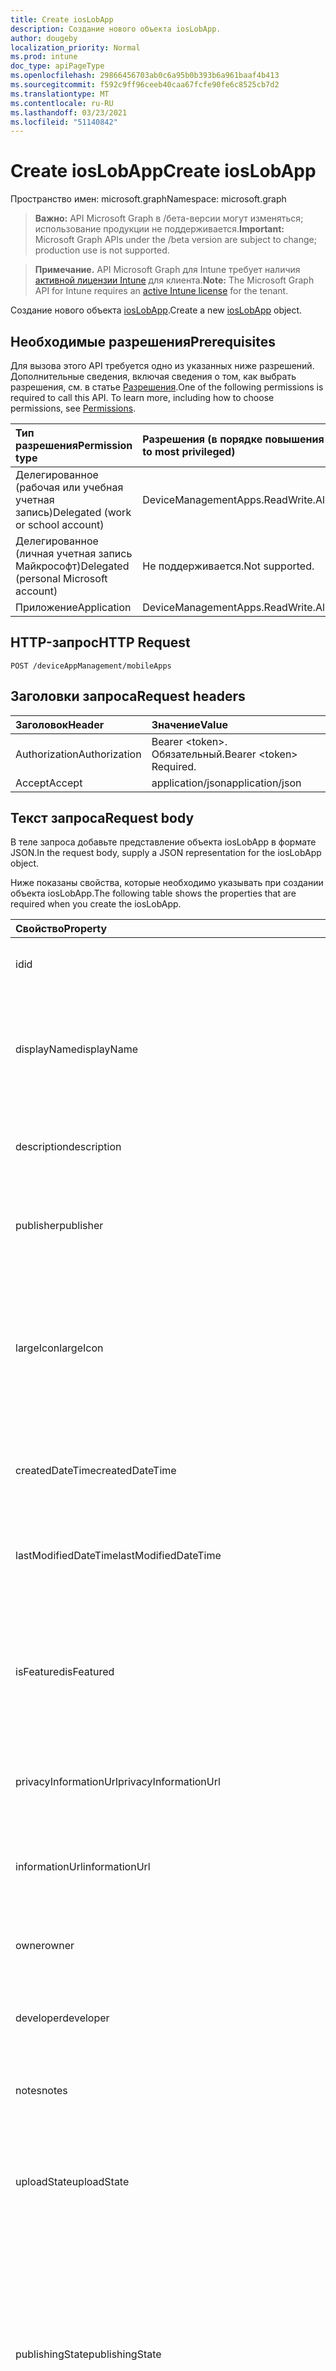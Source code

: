 ```yaml
---
title: Create iosLobApp
description: Создание нового объекта iosLobApp.
author: dougeby
localization_priority: Normal
ms.prod: intune
doc_type: apiPageType
ms.openlocfilehash: 29866456703ab0c6a95b0b393b6a961baaf4b413
ms.sourcegitcommit: f592c9ff96ceeb40caa67fcfe90fe6c8525cb7d2
ms.translationtype: MT
ms.contentlocale: ru-RU
ms.lasthandoff: 03/23/2021
ms.locfileid: "51140842"
---
```

# <a name="create-ioslobapp"></a><span data-ttu-id="303b5-103">Create iosLobApp</span><span class="sxs-lookup"><span data-stu-id="303b5-103">Create iosLobApp</span></span>

<span data-ttu-id="303b5-104">Пространство имен: microsoft.graph</span><span class="sxs-lookup"><span data-stu-id="303b5-104">Namespace: microsoft.graph</span></span>

> <span data-ttu-id="303b5-105">**Важно:** API Microsoft Graph в /бета-версии могут изменяться; использование продукции не поддерживается.</span><span class="sxs-lookup"><span data-stu-id="303b5-105">**Important:** Microsoft Graph APIs under the /beta version are subject to change; production use is not supported.</span></span>

> <span data-ttu-id="303b5-106">**Примечание.** API Microsoft Graph для Intune требует наличия [активной лицензии Intune](https://go.microsoft.com/fwlink/?linkid=839381) для клиента.</span><span class="sxs-lookup"><span data-stu-id="303b5-106">**Note:** The Microsoft Graph API for Intune requires an [active Intune license](https://go.microsoft.com/fwlink/?linkid=839381) for the tenant.</span></span>

<span data-ttu-id="303b5-107">Создание нового объекта [iosLobApp](../resources/intune-apps-ioslobapp.md).</span><span class="sxs-lookup"><span data-stu-id="303b5-107">Create a new [iosLobApp](../resources/intune-apps-ioslobapp.md) object.</span></span>

## <a name="prerequisites"></a><span data-ttu-id="303b5-108">Необходимые разрешения</span><span class="sxs-lookup"><span data-stu-id="303b5-108">Prerequisites</span></span>
<span data-ttu-id="303b5-p101">Для вызова этого API требуется одно из указанных ниже разрешений. Дополнительные сведения, включая сведения о том, как выбрать разрешения, см. в статье [Разрешения](/graph/permissions-reference).</span><span class="sxs-lookup"><span data-stu-id="303b5-p101">One of the following permissions is required to call this API. To learn more, including how to choose permissions, see [Permissions](/graph/permissions-reference).</span></span>

|<span data-ttu-id="303b5-111">Тип разрешения</span><span class="sxs-lookup"><span data-stu-id="303b5-111">Permission type</span></span>|<span data-ttu-id="303b5-112">Разрешения (в порядке повышения привилегий)</span><span class="sxs-lookup"><span data-stu-id="303b5-112">Permissions (from least to most privileged)</span></span>|
|:---|:---|
|<span data-ttu-id="303b5-113">Делегированное (рабочая или учебная учетная запись)</span><span class="sxs-lookup"><span data-stu-id="303b5-113">Delegated (work or school account)</span></span>|<span data-ttu-id="303b5-114">DeviceManagementApps.ReadWrite.All</span><span class="sxs-lookup"><span data-stu-id="303b5-114">DeviceManagementApps.ReadWrite.All</span></span>|
|<span data-ttu-id="303b5-115">Делегированное (личная учетная запись Майкрософт)</span><span class="sxs-lookup"><span data-stu-id="303b5-115">Delegated (personal Microsoft account)</span></span>|<span data-ttu-id="303b5-116">Не поддерживается.</span><span class="sxs-lookup"><span data-stu-id="303b5-116">Not supported.</span></span>|
|<span data-ttu-id="303b5-117">Приложение</span><span class="sxs-lookup"><span data-stu-id="303b5-117">Application</span></span>|<span data-ttu-id="303b5-118">DeviceManagementApps.ReadWrite.All</span><span class="sxs-lookup"><span data-stu-id="303b5-118">DeviceManagementApps.ReadWrite.All</span></span>|

## <a name="http-request"></a><span data-ttu-id="303b5-119">HTTP-запрос</span><span class="sxs-lookup"><span data-stu-id="303b5-119">HTTP Request</span></span>
<!-- {
  "blockType": "ignored"
}
-->
``` http
POST /deviceAppManagement/mobileApps
```

## <a name="request-headers"></a><span data-ttu-id="303b5-120">Заголовки запроса</span><span class="sxs-lookup"><span data-stu-id="303b5-120">Request headers</span></span>
|<span data-ttu-id="303b5-121">Заголовок</span><span class="sxs-lookup"><span data-stu-id="303b5-121">Header</span></span>|<span data-ttu-id="303b5-122">Значение</span><span class="sxs-lookup"><span data-stu-id="303b5-122">Value</span></span>|
|:---|:---|
|<span data-ttu-id="303b5-123">Authorization</span><span class="sxs-lookup"><span data-stu-id="303b5-123">Authorization</span></span>|<span data-ttu-id="303b5-124">Bearer &lt;token&gt;. Обязательный.</span><span class="sxs-lookup"><span data-stu-id="303b5-124">Bearer &lt;token&gt; Required.</span></span>|
|<span data-ttu-id="303b5-125">Accept</span><span class="sxs-lookup"><span data-stu-id="303b5-125">Accept</span></span>|<span data-ttu-id="303b5-126">application/json</span><span class="sxs-lookup"><span data-stu-id="303b5-126">application/json</span></span>|

## <a name="request-body"></a><span data-ttu-id="303b5-127">Текст запроса</span><span class="sxs-lookup"><span data-stu-id="303b5-127">Request body</span></span>
<span data-ttu-id="303b5-128">В теле запроса добавьте представление объекта iosLobApp в формате JSON.</span><span class="sxs-lookup"><span data-stu-id="303b5-128">In the request body, supply a JSON representation for the iosLobApp object.</span></span>

<span data-ttu-id="303b5-129">Ниже показаны свойства, которые необходимо указывать при создании объекта iosLobApp.</span><span class="sxs-lookup"><span data-stu-id="303b5-129">The following table shows the properties that are required when you create the iosLobApp.</span></span>

|<span data-ttu-id="303b5-130">Свойство</span><span class="sxs-lookup"><span data-stu-id="303b5-130">Property</span></span>|<span data-ttu-id="303b5-131">Тип</span><span class="sxs-lookup"><span data-stu-id="303b5-131">Type</span></span>|<span data-ttu-id="303b5-132">Описание</span><span class="sxs-lookup"><span data-stu-id="303b5-132">Description</span></span>|
|:---|:---|:---|
|<span data-ttu-id="303b5-133">id</span><span class="sxs-lookup"><span data-stu-id="303b5-133">id</span></span>|<span data-ttu-id="303b5-134">Строка</span><span class="sxs-lookup"><span data-stu-id="303b5-134">String</span></span>|<span data-ttu-id="303b5-135">Ключ объекта.</span><span class="sxs-lookup"><span data-stu-id="303b5-135">Key of the entity.</span></span> <span data-ttu-id="303b5-136">Наследуется от [mobileApp](../resources/intune-shared-mobileapp.md).</span><span class="sxs-lookup"><span data-stu-id="303b5-136">Inherited from [mobileApp](../resources/intune-shared-mobileapp.md)</span></span>|
|<span data-ttu-id="303b5-137">displayName</span><span class="sxs-lookup"><span data-stu-id="303b5-137">displayName</span></span>|<span data-ttu-id="303b5-138">Строка</span><span class="sxs-lookup"><span data-stu-id="303b5-138">String</span></span>|<span data-ttu-id="303b5-139">Название приложения, которое предоставил или импортировал администратор.</span><span class="sxs-lookup"><span data-stu-id="303b5-139">The admin provided or imported title of the app.</span></span> <span data-ttu-id="303b5-140">Наследуется от [mobileApp](../resources/intune-shared-mobileapp.md).</span><span class="sxs-lookup"><span data-stu-id="303b5-140">Inherited from [mobileApp](../resources/intune-shared-mobileapp.md)</span></span>|
|<span data-ttu-id="303b5-141">description</span><span class="sxs-lookup"><span data-stu-id="303b5-141">description</span></span>|<span data-ttu-id="303b5-142">Строка</span><span class="sxs-lookup"><span data-stu-id="303b5-142">String</span></span>|<span data-ttu-id="303b5-143">Описание приложения.</span><span class="sxs-lookup"><span data-stu-id="303b5-143">The description of the app.</span></span> <span data-ttu-id="303b5-144">Наследуется от [mobileApp](../resources/intune-shared-mobileapp.md).</span><span class="sxs-lookup"><span data-stu-id="303b5-144">Inherited from [mobileApp](../resources/intune-shared-mobileapp.md)</span></span>|
|<span data-ttu-id="303b5-145">publisher</span><span class="sxs-lookup"><span data-stu-id="303b5-145">publisher</span></span>|<span data-ttu-id="303b5-146">String</span><span class="sxs-lookup"><span data-stu-id="303b5-146">String</span></span>|<span data-ttu-id="303b5-147">Издатель приложения.</span><span class="sxs-lookup"><span data-stu-id="303b5-147">The publisher of the app.</span></span> <span data-ttu-id="303b5-148">Наследуется от [mobileApp](../resources/intune-shared-mobileapp.md).</span><span class="sxs-lookup"><span data-stu-id="303b5-148">Inherited from [mobileApp](../resources/intune-shared-mobileapp.md)</span></span>|
|<span data-ttu-id="303b5-149">largeIcon</span><span class="sxs-lookup"><span data-stu-id="303b5-149">largeIcon</span></span>|[<span data-ttu-id="303b5-150">mimeContent</span><span class="sxs-lookup"><span data-stu-id="303b5-150">mimeContent</span></span>](../resources/intune-shared-mimecontent.md)|<span data-ttu-id="303b5-151">Представляет большой значок, который отображается в сведениях о приложении, используется для отправки значка.</span><span class="sxs-lookup"><span data-stu-id="303b5-151">The large icon, to be displayed in the app details and used for upload of the icon.</span></span> <span data-ttu-id="303b5-152">Наследуется от [mobileApp](../resources/intune-shared-mobileapp.md).</span><span class="sxs-lookup"><span data-stu-id="303b5-152">Inherited from [mobileApp](../resources/intune-shared-mobileapp.md)</span></span>|
|<span data-ttu-id="303b5-153">createdDateTime</span><span class="sxs-lookup"><span data-stu-id="303b5-153">createdDateTime</span></span>|<span data-ttu-id="303b5-154">DateTimeOffset</span><span class="sxs-lookup"><span data-stu-id="303b5-154">DateTimeOffset</span></span>|<span data-ttu-id="303b5-155">Дата и время создания приложения.</span><span class="sxs-lookup"><span data-stu-id="303b5-155">The date and time the app was created.</span></span> <span data-ttu-id="303b5-156">Наследуется от [mobileApp](../resources/intune-shared-mobileapp.md).</span><span class="sxs-lookup"><span data-stu-id="303b5-156">Inherited from [mobileApp](../resources/intune-shared-mobileapp.md)</span></span>|
|<span data-ttu-id="303b5-157">lastModifiedDateTime</span><span class="sxs-lookup"><span data-stu-id="303b5-157">lastModifiedDateTime</span></span>|<span data-ttu-id="303b5-158">DateTimeOffset</span><span class="sxs-lookup"><span data-stu-id="303b5-158">DateTimeOffset</span></span>|<span data-ttu-id="303b5-159">Дата и время последнего изменения приложения.</span><span class="sxs-lookup"><span data-stu-id="303b5-159">The date and time the app was last modified.</span></span> <span data-ttu-id="303b5-160">Наследуется от [mobileApp](../resources/intune-shared-mobileapp.md).</span><span class="sxs-lookup"><span data-stu-id="303b5-160">Inherited from [mobileApp](../resources/intune-shared-mobileapp.md)</span></span>|
|<span data-ttu-id="303b5-161">isFeatured</span><span class="sxs-lookup"><span data-stu-id="303b5-161">isFeatured</span></span>|<span data-ttu-id="303b5-162">Boolean</span><span class="sxs-lookup"><span data-stu-id="303b5-162">Boolean</span></span>|<span data-ttu-id="303b5-163">Значение, которое показывает, отмечено ли приложение как подобранное администратором. Наследуется от объекта [mobileApp](../resources/intune-shared-mobileapp.md).</span><span class="sxs-lookup"><span data-stu-id="303b5-163">The value indicating whether the app is marked as featured by the admin. Inherited from [mobileApp](../resources/intune-shared-mobileapp.md)</span></span>|
|<span data-ttu-id="303b5-164">privacyInformationUrl</span><span class="sxs-lookup"><span data-stu-id="303b5-164">privacyInformationUrl</span></span>|<span data-ttu-id="303b5-165">String</span><span class="sxs-lookup"><span data-stu-id="303b5-165">String</span></span>|<span data-ttu-id="303b5-166">URL-адрес заявления о конфиденциальности.</span><span class="sxs-lookup"><span data-stu-id="303b5-166">The privacy statement Url.</span></span> <span data-ttu-id="303b5-167">Наследуется от [mobileApp](../resources/intune-shared-mobileapp.md).</span><span class="sxs-lookup"><span data-stu-id="303b5-167">Inherited from [mobileApp](../resources/intune-shared-mobileapp.md)</span></span>|
|<span data-ttu-id="303b5-168">informationUrl</span><span class="sxs-lookup"><span data-stu-id="303b5-168">informationUrl</span></span>|<span data-ttu-id="303b5-169">String</span><span class="sxs-lookup"><span data-stu-id="303b5-169">String</span></span>|<span data-ttu-id="303b5-170">URL-адрес страницы с дополнительными сведениями.</span><span class="sxs-lookup"><span data-stu-id="303b5-170">The more information Url.</span></span> <span data-ttu-id="303b5-171">Наследуется от [mobileApp](../resources/intune-shared-mobileapp.md).</span><span class="sxs-lookup"><span data-stu-id="303b5-171">Inherited from [mobileApp](../resources/intune-shared-mobileapp.md)</span></span>|
|<span data-ttu-id="303b5-172">owner</span><span class="sxs-lookup"><span data-stu-id="303b5-172">owner</span></span>|<span data-ttu-id="303b5-173">String</span><span class="sxs-lookup"><span data-stu-id="303b5-173">String</span></span>|<span data-ttu-id="303b5-174">Владелец приложения.</span><span class="sxs-lookup"><span data-stu-id="303b5-174">The owner of the app.</span></span> <span data-ttu-id="303b5-175">Наследуется от [mobileApp](../resources/intune-shared-mobileapp.md).</span><span class="sxs-lookup"><span data-stu-id="303b5-175">Inherited from [mobileApp](../resources/intune-shared-mobileapp.md)</span></span>|
|<span data-ttu-id="303b5-176">developer</span><span class="sxs-lookup"><span data-stu-id="303b5-176">developer</span></span>|<span data-ttu-id="303b5-177">String</span><span class="sxs-lookup"><span data-stu-id="303b5-177">String</span></span>|<span data-ttu-id="303b5-178">Разработчик приложения.</span><span class="sxs-lookup"><span data-stu-id="303b5-178">The developer of the app.</span></span> <span data-ttu-id="303b5-179">Наследуется от [mobileApp](../resources/intune-shared-mobileapp.md).</span><span class="sxs-lookup"><span data-stu-id="303b5-179">Inherited from [mobileApp](../resources/intune-shared-mobileapp.md)</span></span>|
|<span data-ttu-id="303b5-180">notes</span><span class="sxs-lookup"><span data-stu-id="303b5-180">notes</span></span>|<span data-ttu-id="303b5-181">String</span><span class="sxs-lookup"><span data-stu-id="303b5-181">String</span></span>|<span data-ttu-id="303b5-182">Заметки для приложения.</span><span class="sxs-lookup"><span data-stu-id="303b5-182">Notes for the app.</span></span> <span data-ttu-id="303b5-183">Наследуется от [mobileApp](../resources/intune-shared-mobileapp.md).</span><span class="sxs-lookup"><span data-stu-id="303b5-183">Inherited from [mobileApp](../resources/intune-shared-mobileapp.md)</span></span>|
|<span data-ttu-id="303b5-184">uploadState</span><span class="sxs-lookup"><span data-stu-id="303b5-184">uploadState</span></span>|<span data-ttu-id="303b5-185">Int32</span><span class="sxs-lookup"><span data-stu-id="303b5-185">Int32</span></span>|<span data-ttu-id="303b5-186">Состояние загрузки.</span><span class="sxs-lookup"><span data-stu-id="303b5-186">The upload state.</span></span> <span data-ttu-id="303b5-187">Возможные значения: 0 - `Not Ready` , 1 - `Ready` , 2 - `Processing` .</span><span class="sxs-lookup"><span data-stu-id="303b5-187">Possible values are: 0 - `Not Ready`, 1 - `Ready`, 2 - `Processing`.</span></span> <span data-ttu-id="303b5-188">Наследуется от [mobileApp](../resources/intune-shared-mobileapp.md).</span><span class="sxs-lookup"><span data-stu-id="303b5-188">Inherited from [mobileApp](../resources/intune-shared-mobileapp.md)</span></span>|
|<span data-ttu-id="303b5-189">publishingState</span><span class="sxs-lookup"><span data-stu-id="303b5-189">publishingState</span></span>|[<span data-ttu-id="303b5-190">mobileAppPublishingState</span><span class="sxs-lookup"><span data-stu-id="303b5-190">mobileAppPublishingState</span></span>](../resources/intune-apps-mobileapppublishingstate.md)|<span data-ttu-id="303b5-191">Состояние публикации для приложения.</span><span class="sxs-lookup"><span data-stu-id="303b5-191">The publishing state for the app.</span></span> <span data-ttu-id="303b5-192">Приложение невозможно назначить, если оно не опубликовано.</span><span class="sxs-lookup"><span data-stu-id="303b5-192">The app cannot be assigned unless the app is published.</span></span> <span data-ttu-id="303b5-193">Унаследованный от [mobileApp](../resources/intune-shared-mobileapp.md).</span><span class="sxs-lookup"><span data-stu-id="303b5-193">Inherited from [mobileApp](../resources/intune-shared-mobileapp.md).</span></span> <span data-ttu-id="303b5-194">Возможные значения: `notPublished`, `processing`, `published`.</span><span class="sxs-lookup"><span data-stu-id="303b5-194">Possible values are: `notPublished`, `processing`, `published`.</span></span>|
|<span data-ttu-id="303b5-195">isAssigned</span><span class="sxs-lookup"><span data-stu-id="303b5-195">isAssigned</span></span>|<span data-ttu-id="303b5-196">Boolean</span><span class="sxs-lookup"><span data-stu-id="303b5-196">Boolean</span></span>|<span data-ttu-id="303b5-197">Значение, указывающее, назначено ли приложению по крайней мере одна группа.</span><span class="sxs-lookup"><span data-stu-id="303b5-197">The value indicating whether the app is assigned to at least one group.</span></span> <span data-ttu-id="303b5-198">Наследуется от [mobileApp](../resources/intune-shared-mobileapp.md).</span><span class="sxs-lookup"><span data-stu-id="303b5-198">Inherited from [mobileApp](../resources/intune-shared-mobileapp.md)</span></span>|
|<span data-ttu-id="303b5-199">roleScopeTagIds</span><span class="sxs-lookup"><span data-stu-id="303b5-199">roleScopeTagIds</span></span>|<span data-ttu-id="303b5-200">Коллекция String</span><span class="sxs-lookup"><span data-stu-id="303b5-200">String collection</span></span>|<span data-ttu-id="303b5-201">Список ids тегов области для этого мобильного приложения.</span><span class="sxs-lookup"><span data-stu-id="303b5-201">List of scope tag ids for this mobile app.</span></span> <span data-ttu-id="303b5-202">Наследуется от [mobileApp](../resources/intune-shared-mobileapp.md).</span><span class="sxs-lookup"><span data-stu-id="303b5-202">Inherited from [mobileApp](../resources/intune-shared-mobileapp.md)</span></span>|
|<span data-ttu-id="303b5-203">dependentAppCount</span><span class="sxs-lookup"><span data-stu-id="303b5-203">dependentAppCount</span></span>|<span data-ttu-id="303b5-204">Int32</span><span class="sxs-lookup"><span data-stu-id="303b5-204">Int32</span></span>|<span data-ttu-id="303b5-205">Общее число зависимостей, которые имеет детское приложение.</span><span class="sxs-lookup"><span data-stu-id="303b5-205">The total number of dependencies the child app has.</span></span> <span data-ttu-id="303b5-206">Наследуется от [mobileApp](../resources/intune-shared-mobileapp.md).</span><span class="sxs-lookup"><span data-stu-id="303b5-206">Inherited from [mobileApp](../resources/intune-shared-mobileapp.md)</span></span>|
|<span data-ttu-id="303b5-207">supersedingAppCount</span><span class="sxs-lookup"><span data-stu-id="303b5-207">supersedingAppCount</span></span>|<span data-ttu-id="303b5-208">Int32</span><span class="sxs-lookup"><span data-stu-id="303b5-208">Int32</span></span>|<span data-ttu-id="303b5-209">Общее число приложений, которые это приложение прямо или косвенно перемежает.</span><span class="sxs-lookup"><span data-stu-id="303b5-209">The total number of apps this app directly or indirectly supersedes.</span></span> <span data-ttu-id="303b5-210">Наследуется от [mobileApp](../resources/intune-shared-mobileapp.md).</span><span class="sxs-lookup"><span data-stu-id="303b5-210">Inherited from [mobileApp](../resources/intune-shared-mobileapp.md)</span></span>|
|<span data-ttu-id="303b5-211">supersededAppCount</span><span class="sxs-lookup"><span data-stu-id="303b5-211">supersededAppCount</span></span>|<span data-ttu-id="303b5-212">Int32</span><span class="sxs-lookup"><span data-stu-id="303b5-212">Int32</span></span>|<span data-ttu-id="303b5-213">Общее число приложений, которые это приложение прямо или косвенно вымежает.</span><span class="sxs-lookup"><span data-stu-id="303b5-213">The total number of apps this app is directly or indirectly superseded by.</span></span> <span data-ttu-id="303b5-214">Наследуется от [mobileApp](../resources/intune-shared-mobileapp.md).</span><span class="sxs-lookup"><span data-stu-id="303b5-214">Inherited from [mobileApp](../resources/intune-shared-mobileapp.md)</span></span>|
|<span data-ttu-id="303b5-215">committedContentVersion</span><span class="sxs-lookup"><span data-stu-id="303b5-215">committedContentVersion</span></span>|<span data-ttu-id="303b5-216">String</span><span class="sxs-lookup"><span data-stu-id="303b5-216">String</span></span>|<span data-ttu-id="303b5-217">Внутренняя версия подтвержденного содержимого.</span><span class="sxs-lookup"><span data-stu-id="303b5-217">The internal committed content version.</span></span> <span data-ttu-id="303b5-218">Наследуется от [mobileLobApp](../resources/intune-apps-mobilelobapp.md).</span><span class="sxs-lookup"><span data-stu-id="303b5-218">Inherited from [mobileLobApp](../resources/intune-apps-mobilelobapp.md)</span></span>|
|<span data-ttu-id="303b5-219">fileName</span><span class="sxs-lookup"><span data-stu-id="303b5-219">fileName</span></span>|<span data-ttu-id="303b5-220">String</span><span class="sxs-lookup"><span data-stu-id="303b5-220">String</span></span>|<span data-ttu-id="303b5-221">Имя основного файла бизнес-приложения.</span><span class="sxs-lookup"><span data-stu-id="303b5-221">The name of the main Lob application file.</span></span> <span data-ttu-id="303b5-222">Наследуется от [mobileLobApp](../resources/intune-apps-mobilelobapp.md).</span><span class="sxs-lookup"><span data-stu-id="303b5-222">Inherited from [mobileLobApp](../resources/intune-apps-mobilelobapp.md)</span></span>|
|<span data-ttu-id="303b5-223">size</span><span class="sxs-lookup"><span data-stu-id="303b5-223">size</span></span>|<span data-ttu-id="303b5-224">Int64</span><span class="sxs-lookup"><span data-stu-id="303b5-224">Int64</span></span>|<span data-ttu-id="303b5-225">Общий размер, включая все отправленные файлы.</span><span class="sxs-lookup"><span data-stu-id="303b5-225">The total size, including all uploaded files.</span></span> <span data-ttu-id="303b5-226">Наследуется от [mobileLobApp](../resources/intune-apps-mobilelobapp.md).</span><span class="sxs-lookup"><span data-stu-id="303b5-226">Inherited from [mobileLobApp](../resources/intune-apps-mobilelobapp.md)</span></span>|
|<span data-ttu-id="303b5-227">bundleId</span><span class="sxs-lookup"><span data-stu-id="303b5-227">bundleId</span></span>|<span data-ttu-id="303b5-228">String</span><span class="sxs-lookup"><span data-stu-id="303b5-228">String</span></span>|<span data-ttu-id="303b5-229">Имя удостоверения.</span><span class="sxs-lookup"><span data-stu-id="303b5-229">The Identity Name.</span></span>|
|<span data-ttu-id="303b5-230">applicableDeviceType</span><span class="sxs-lookup"><span data-stu-id="303b5-230">applicableDeviceType</span></span>|[<span data-ttu-id="303b5-231">iosDeviceType</span><span class="sxs-lookup"><span data-stu-id="303b5-231">iosDeviceType</span></span>](../resources/intune-apps-iosdevicetype.md)|<span data-ttu-id="303b5-232">Архитектура iOS, которая поддерживается этим приложением.</span><span class="sxs-lookup"><span data-stu-id="303b5-232">The iOS architecture for which this app can run on.</span></span>|
|<span data-ttu-id="303b5-233">minimumSupportedOperatingSystem</span><span class="sxs-lookup"><span data-stu-id="303b5-233">minimumSupportedOperatingSystem</span></span>|[<span data-ttu-id="303b5-234">iosMinimumOperatingSystem</span><span class="sxs-lookup"><span data-stu-id="303b5-234">iosMinimumOperatingSystem</span></span>](../resources/intune-apps-iosminimumoperatingsystem.md)|<span data-ttu-id="303b5-235">Значение, которое представляет минимальную применимую версию операционной системы.</span><span class="sxs-lookup"><span data-stu-id="303b5-235">The value for the minimum applicable operating system.</span></span>|
|<span data-ttu-id="303b5-236">expirationDateTime</span><span class="sxs-lookup"><span data-stu-id="303b5-236">expirationDateTime</span></span>|<span data-ttu-id="303b5-237">DateTimeOffset</span><span class="sxs-lookup"><span data-stu-id="303b5-237">DateTimeOffset</span></span>|<span data-ttu-id="303b5-238">Срок действия.</span><span class="sxs-lookup"><span data-stu-id="303b5-238">The expiration time.</span></span>|
|<span data-ttu-id="303b5-239">versionNumber</span><span class="sxs-lookup"><span data-stu-id="303b5-239">versionNumber</span></span>|<span data-ttu-id="303b5-240">String</span><span class="sxs-lookup"><span data-stu-id="303b5-240">String</span></span>|<span data-ttu-id="303b5-241">Номер версии бизнес-приложения для iOS.</span><span class="sxs-lookup"><span data-stu-id="303b5-241">The version number of iOS Line of Business (LoB) app.</span></span>|
|<span data-ttu-id="303b5-242">buildNumber</span><span class="sxs-lookup"><span data-stu-id="303b5-242">buildNumber</span></span>|<span data-ttu-id="303b5-243">String</span><span class="sxs-lookup"><span data-stu-id="303b5-243">String</span></span>|<span data-ttu-id="303b5-244">Номер сборки бизнес-приложения для iOS.</span><span class="sxs-lookup"><span data-stu-id="303b5-244">The build number of iOS Line of Business (LoB) app.</span></span>|
|<span data-ttu-id="303b5-245">identityVersion</span><span class="sxs-lookup"><span data-stu-id="303b5-245">identityVersion</span></span>|<span data-ttu-id="303b5-246">String</span><span class="sxs-lookup"><span data-stu-id="303b5-246">String</span></span>|<span data-ttu-id="303b5-247">Версия удостоверения.</span><span class="sxs-lookup"><span data-stu-id="303b5-247">The identity version.</span></span>|



## <a name="response"></a><span data-ttu-id="303b5-248">Ответ</span><span class="sxs-lookup"><span data-stu-id="303b5-248">Response</span></span>
<span data-ttu-id="303b5-249">В случае успешного выполнения этот метод возвращает код ответа `201 Created` и объект [iosLobApp](../resources/intune-apps-ioslobapp.md) в теле ответа.</span><span class="sxs-lookup"><span data-stu-id="303b5-249">If successful, this method returns a `201 Created` response code and a [iosLobApp](../resources/intune-apps-ioslobapp.md) object in the response body.</span></span>

## <a name="example"></a><span data-ttu-id="303b5-250">Пример</span><span class="sxs-lookup"><span data-stu-id="303b5-250">Example</span></span>

### <a name="request"></a><span data-ttu-id="303b5-251">Запрос</span><span class="sxs-lookup"><span data-stu-id="303b5-251">Request</span></span>
<span data-ttu-id="303b5-252">Ниже приведен пример запроса.</span><span class="sxs-lookup"><span data-stu-id="303b5-252">Here is an example of the request.</span></span>
``` http
POST https://graph.microsoft.com/beta/deviceAppManagement/mobileApps
Content-type: application/json
Content-length: 1488

{
  "@odata.type": "#microsoft.graph.iosLobApp",
  "displayName": "Display Name value",
  "description": "Description value",
  "publisher": "Publisher value",
  "largeIcon": {
    "@odata.type": "microsoft.graph.mimeContent",
    "type": "Type value",
    "value": "dmFsdWU="
  },
  "isFeatured": true,
  "privacyInformationUrl": "https://example.com/privacyInformationUrl/",
  "informationUrl": "https://example.com/informationUrl/",
  "owner": "Owner value",
  "developer": "Developer value",
  "notes": "Notes value",
  "uploadState": 11,
  "publishingState": "processing",
  "isAssigned": true,
  "roleScopeTagIds": [
    "Role Scope Tag Ids value"
  ],
  "dependentAppCount": 1,
  "supersedingAppCount": 3,
  "supersededAppCount": 2,
  "committedContentVersion": "Committed Content Version value",
  "fileName": "File Name value",
  "size": 4,
  "bundleId": "Bundle Id value",
  "applicableDeviceType": {
    "@odata.type": "microsoft.graph.iosDeviceType",
    "iPad": true,
    "iPhoneAndIPod": true
  },
  "minimumSupportedOperatingSystem": {
    "@odata.type": "microsoft.graph.iosMinimumOperatingSystem",
    "v8_0": true,
    "v9_0": true,
    "v10_0": true,
    "v11_0": true,
    "v12_0": true,
    "v13_0": true,
    "v14_0": true
  },
  "expirationDateTime": "2016-12-31T23:57:57.2481234-08:00",
  "versionNumber": "Version Number value",
  "buildNumber": "Build Number value",
  "identityVersion": "Identity Version value"
}
```

### <a name="response"></a><span data-ttu-id="303b5-253">Отклик</span><span class="sxs-lookup"><span data-stu-id="303b5-253">Response</span></span>
<span data-ttu-id="303b5-p124">Ниже приведен пример отклика. Примечание. Объект отклика, показанный здесь, может быть усечен для краткости. При фактическом вызове будут возвращены все свойства.</span><span class="sxs-lookup"><span data-stu-id="303b5-p124">Here is an example of the response. Note: The response object shown here may be truncated for brevity. All of the properties will be returned from an actual call.</span></span>
``` http
HTTP/1.1 201 Created
Content-Type: application/json
Content-Length: 1660

{
  "@odata.type": "#microsoft.graph.iosLobApp",
  "id": "b34052ea-52ea-b340-ea52-40b3ea5240b3",
  "displayName": "Display Name value",
  "description": "Description value",
  "publisher": "Publisher value",
  "largeIcon": {
    "@odata.type": "microsoft.graph.mimeContent",
    "type": "Type value",
    "value": "dmFsdWU="
  },
  "createdDateTime": "2017-01-01T00:02:43.5775965-08:00",
  "lastModifiedDateTime": "2017-01-01T00:00:35.1329464-08:00",
  "isFeatured": true,
  "privacyInformationUrl": "https://example.com/privacyInformationUrl/",
  "informationUrl": "https://example.com/informationUrl/",
  "owner": "Owner value",
  "developer": "Developer value",
  "notes": "Notes value",
  "uploadState": 11,
  "publishingState": "processing",
  "isAssigned": true,
  "roleScopeTagIds": [
    "Role Scope Tag Ids value"
  ],
  "dependentAppCount": 1,
  "supersedingAppCount": 3,
  "supersededAppCount": 2,
  "committedContentVersion": "Committed Content Version value",
  "fileName": "File Name value",
  "size": 4,
  "bundleId": "Bundle Id value",
  "applicableDeviceType": {
    "@odata.type": "microsoft.graph.iosDeviceType",
    "iPad": true,
    "iPhoneAndIPod": true
  },
  "minimumSupportedOperatingSystem": {
    "@odata.type": "microsoft.graph.iosMinimumOperatingSystem",
    "v8_0": true,
    "v9_0": true,
    "v10_0": true,
    "v11_0": true,
    "v12_0": true,
    "v13_0": true,
    "v14_0": true
  },
  "expirationDateTime": "2016-12-31T23:57:57.2481234-08:00",
  "versionNumber": "Version Number value",
  "buildNumber": "Build Number value",
  "identityVersion": "Identity Version value"
}
```




